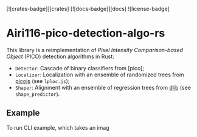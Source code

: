 [![crates-badge]][crates]
[![docs-badge]][docs]
![license-badge]

# Airi116-pico-detection-algo-rs

This library is a reimplementation of _Pixel Intensity Comparison-based Object_ (PICO) detection algorithms in Rust:

- `Detector`: Cascade of binary classifiers from [pico];
- `Localizer`: Localization with an ensemble of randomized trees from [picojs](https://github.com/nenadmarkus/picojs) (see `lploc.js`);
- `Shaper`: Alignment with an ensemble of regression trees from [dlib](https://github.com/davisking/dlib) (see `shape_predictor`).

## Example

To run CLI example, which takes an imag